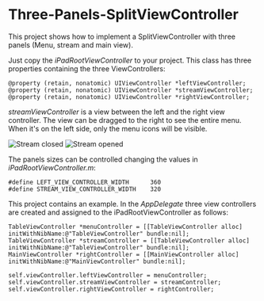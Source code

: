 Three-Panels-SplitViewController
================================

This project shows how to implement a SplitViewController with three panels (Menu, stream and main view).

Just copy the *iPadRootViewController* to your project. This class has three properties containing the three ViewControllers:


    @property (retain, nonatomic) UIViewController *leftViewController;
    @property (retain, nonatomic) UIViewController *streamViewController;
    @property (retain, nonatomic) UIViewController *rightViewController;

*streamViewController* is a view between the left and the right view controller. The view can be dragged to the right to see the entire menu. When it's on the left side, only the menu icons will be visible.

![Stream closed](http://s11.postimage.org/s2akaj2tf/i_OS_Simulator_Screen_shot_Aug_18_2012_4_42_34_P.png)
![Stream opened](http://s12.postimage.org/m7g962xj1/i_OS_Simulator_Screen_shot_Aug_18_2012_4_42_39_P.png)

The panels sizes can be controlled changing the values in *iPadRootViewController.m*:

    #define LEFT_VIEW_CONTROLLER_WIDTH      360
    #define STREAM_VIEW_CONTROLLER_WIDTH    320

This project contains an example. In the *AppDelegate* three view controllers are created and assigned to the iPadRootViewController as follows:

    TableViewController *menuController = [[TableViewController alloc] initWithNibName:@"TableViewController" bundle:nil];
    TableViewController *streamController = [[TableViewController alloc] initWithNibName:@"TableViewController" bundle:nil];
    MainViewController *rightController = [[MainViewController alloc] initWithNibName:@"MainViewController" bundle:nil];
    
    self.viewController.leftViewController = menuController;
    self.viewController.streamViewController = streamController;
    self.viewController.rightViewController = rightController;

